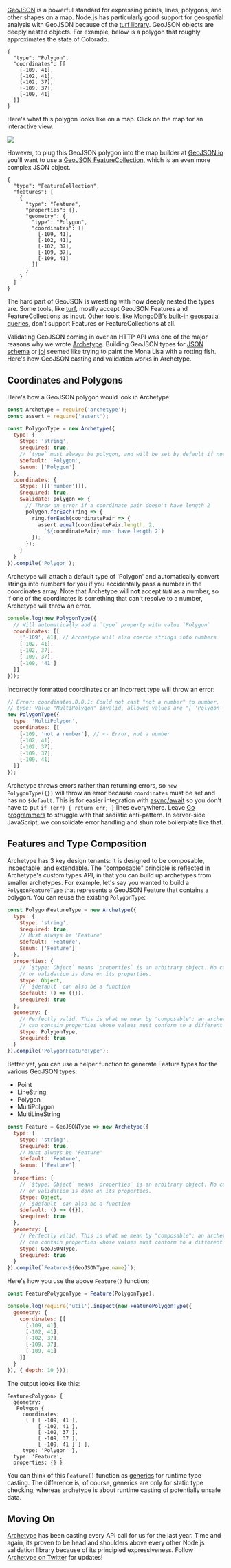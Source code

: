 [GeoJSON](https://en.wikipedia.org/wiki/GeoJSON) is a powerful standard for
expressing points, lines, polygons, and other shapes on a map. Node.js has
particularly good support for geospatial analysis with GeoJSON because of
the [turf library](https://www.npmjs.com/package/@turf/turf). GeoJSON
objects are deeply nested objects. For example, below is a polygon that
roughly approximates the state of Colorado.

```
{
  "type": "Polygon",
  "coordinates": [[
    [-109, 41],
    [-102, 41],
    [-102, 37],
    [-109, 37],
    [-109, 41]
  ]]
}
```

Here's what this polygon looks like on a map. Click on the map for an
interactive view.

<a href="http://bl.ocks.org/d/da577b1847d8764999d2d5950246a8b4"><img src="https://i.imgur.com/5aMFI8k.jpg"></a>

However, to plug this GeoJSON polygon into the map builder at
[GeoJSON.io](https://geojson.io) you'll want to use a
[GeoJSON FeatureCollection](https://macwright.org/2015/03/23/geojson-second-bite.html#featurecollection),
which is an even more complex JSON object.

```
{
  "type": "FeatureCollection",
  "features": [
    {
      "type": "Feature",
      "properties": {},
      "geometry": {
        "type": "Polygon",
        "coordinates": [[
          [-109, 41],
          [-102, 41],
          [-102, 37],
          [-109, 37],
          [-109, 41]
        ]]
      }
    }
  ]
}
```

The hard part of GeoJSON is wrestling with how deeply nested the types are.
Some tools, like [turf](https://www.npmjs.com/package/@turf/turf), mostly
accept GeoJSON Features and FeatureCollections as input. Other tools, like
[MongoDB's built-in geospatial queries](http://thecodebarbarian.com/80-20-guide-to-mongodb-geospatial-queries),
don't support Features or FeatureCollections at all.

Validating GeoJSON coming in over an HTTP API was one of the major reasons why
we wrote [Archetype](https://www.npmjs.com/package/archetype).
Building GeoJSON types for [JSON schema](https://www.npmjs.com/package/ajv) or
[joi](https://www.npmjs.com/package/joi) seemed like trying to paint the Mona Lisa
with a rotting fish. Here's how GeoJSON casting and validation works in Archetype.

Coordinates and Polygons
------------------------

Here's how a GeoJSON polygon would look in Archetype:

```javascript
const Archetype = require('archetype');
const assert = require('assert');

const PolygonType = new Archetype({
  type: {
    $type: 'string',
    $required: true,
    // `type` must always be polygon, and will be set by default if not set
    $default: 'Polygon',
    $enum: ['Polygon']
  },
  coordinates: {
    $type: [[['number']]],
    $required: true,
    $validate: polygon => {
      // Throw an error if a coordinate pair doesn't have length 2
      polygon.forEach(ring => {
        ring.forEach(coordinatePair => {
          assert.equal(coordinatePair.length, 2,
            `${coordinatePair} must have length 2`)
        });
      });
    }
  }
}).compile('Polygon');
```

Archetype will attach a default type of 'Polygon' and automatically convert
strings into numbers for you if you accidentally pass a number in the
coordinates array. Note that Archetype will **not** accept `NaN` as a number,
so if one of the coordinates is something that can't resolve to a number,
Archetype will throw an error.

```javascript
console.log(new PolygonType({
  // Will automatically add a `type` property with value `Polygon`
  coordinates: [[
    ['-109', 41], // Archetype will also coerce strings into numbers
    [-102, 41],
    [-102, 37],
    [-109, 37],
    [-109, '41']
  ]]
}));
```

Incorrectly formatted coordinates or an incorrect type will throw an error:

```javascript
// Error: coordinates.0.0.1: Could not cast "not a number" to number,
// type: Value "MultiPolygon" invalid, allowed values are "[ 'Polygon' ]"
new PolygonType({
  type: 'MultiPolygon',
  coordinates: [[
    [-109, 'not a number'], // <- Error, not a number
    [-102, 41],
    [-102, 37],
    [-109, 37],
    [-109, 41]
  ]]
});
```

Archetype throws errors rather than returning errors, so `new PolygonType({})`
will throw an error because `coordinates` must be set and has no `$default`.
This is for easier integration with [async/await](http://thecodebarbarian.com/common-async-await-design-patterns-in-node.js) so you don't have to put `if (err) { return err; }` lines everywhere. Leave [Go programmers](https://blog.golang.org/error-handling-and-go) to struggle with that sadistic anti-pattern. In server-side JavaScript, we consolidate error handling and shun rote boilerplate like that.

Features and Type Composition
-----------------------------

Archetype has 3 key design tenants: it is designed to be composable, inspectable, and extendable. The "composable" principle is reflected in Archetype's
custom types API, in that you can build up archetypes from smaller archetypes.
For example, let's say you wanted to build a `PolygonFeatureType` that represents a
GeoJSON Feature that contains a polygon. You can reuse the existing `PolygonType`:

```javascript
const PolygonFeatureType = new Archetype({
  type: {
    $type: 'string',
    $required: true,
    // Must always be 'Feature'
    $default: 'Feature',
    $enum: ['Feature']
  },
  properties: {
    // `$type: Object` means `properties` is an arbitrary object. No casting
    // or validation is done on its properties.
    $type: Object,
    // `$default` can also be a function
    $default: () => ({}),
    $required: true
  },
  geometry: {
    // Perfectly valid. This is what we mean by "composable": an archetype
    // can contain properties whose values must conform to a different archetype.
    $type: PolygonType,
    $required: true
  }
}).compile('PolygonFeatureType');
```

Better yet, you can use a helper function to generate Feature types for the various GeoJSON types:

* Point
* LineString
* Polygon
* MultiPolygon
* MultiLineString

```javascript
const Feature = GeoJSONType => new Archetype({
  type: {
    $type: 'string',
    $required: true,
    // Must always be 'Feature'
    $default: 'Feature',
    $enum: ['Feature']
  },
  properties: {
    // `$type: Object` means `properties` is an arbitrary object. No casting
    // or validation is done on its properties.
    $type: Object,
    // `$default` can also be a function
    $default: () => ({}),
    $required: true
  },
  geometry: {
    // Perfectly valid. This is what we mean by "composable": an archetype
    // can contain properties whose values must conform to a different archetype.
    $type: GeoJSONType,
    $required: true
  }
}).compile(`Feature<${GeoJSONType.name}`);
```

Here's how you use the above `Feature()` function:

```javascript
const FeaturePolygonType = Feature(PolygonType);

console.log(require('util').inspect(new FeaturePolygonType({
  geometry: {
    coordinates: [[
      [-109, 41],
      [-102, 41],
      [-102, 37],
      [-109, 37],
      [-109, 41]
    ]]
  }
}), { depth: 10 }));
```

The output looks like this:

```
Feature<Polygon> {
  geometry:
   Polygon {
     coordinates:
      [ [ [ -109, 41 ],
          [ -102, 41 ],
          [ -102, 37 ],
          [ -109, 37 ],
          [ -109, 41 ] ] ],
     type: 'Polygon' },
  type: 'Feature',
  properties: {} }
```

You can think of this `Feature()` function as [generics](https://en.wikipedia.org/wiki/Generics_in_Java)
for runtime type casting. The difference is, of course, generics are only
for static type checking, whereas archetype is about runtime casting of
potentially unsafe data.

Moving On
---------

[Archetype](https://www.npmjs.com/package/archetype) has been casting every API call for us for the last year. Time and
again, its proven to be head and shoulders above every other Node.js validation
library because of its principled expressiveness. Follow [Archetype on Twitter](https://twitter.com/archetype_js) for updates!
